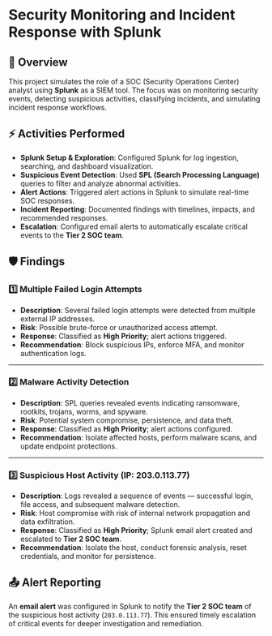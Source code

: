 # Security Monitoring and Incident Response with Splunk

## 📌 Overview  
This project simulates the role of a SOC (Security Operations Center) analyst using **Splunk** as a SIEM tool. The focus was on monitoring security events, detecting suspicious activities, classifying incidents, and simulating incident response workflows.  

## ⚡ Activities Performed  
-  **Splunk Setup & Exploration**: Configured Splunk for log ingestion, searching, and dashboard visualization.  
-  **Suspicious Event Detection**: Used **SPL (Search Processing Language)** queries to filter and analyze abnormal activities.  
-  **Alert Actions**: Triggered alert actions in Splunk to simulate real-time SOC responses.  
-  **Incident Reporting**: Documented findings with timelines, impacts, and recommended responses.  
-  **Escalation**: Configured email alerts to automatically escalate critical events to the **Tier 2 SOC team**.  

## 🛡️ Findings  

### 1️⃣ Multiple Failed Login Attempts  
- **Description**: Several failed login attempts were detected from multiple external IP addresses.  
- **Risk**: Possible brute-force or unauthorized access attempt.  
- **Response**: Classified as **High Priority**; alert actions triggered.  
- **Recommendation**: Block suspicious IPs, enforce MFA, and monitor authentication logs.  

---

### 2️⃣ Malware Activity Detection  
- **Description**: SPL queries revealed events indicating ransomware, rootkits, trojans, worms, and spyware.  
- **Risk**: Potential system compromise, persistence, and data theft.  
- **Response**: Classified as **High Priority**; alert actions configured.  
- **Recommendation**: Isolate affected hosts, perform malware scans, and update endpoint protections.  

---

### 3️⃣ Suspicious Host Activity (IP: 203.0.113.77)  
- **Description**: Logs revealed a sequence of events — successful login, file access, and subsequent malware detection.  
- **Risk**: Host compromise with risk of internal network propagation and data exfiltration.  
- **Response**: Classified as **High Priority**; Splunk email alert created and escalated to **Tier 2 SOC team**.  
- **Recommendation**: Isolate the host, conduct forensic analysis, reset credentials, and monitor for persistence.  

## 📤 Alert Reporting  
An **email alert** was configured in Splunk to notify the **Tier 2 SOC team** of the suspicious host activity (`203.0.113.77`). This ensured timely escalation of critical events for deeper investigation and remediation.  
